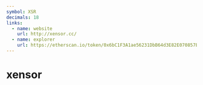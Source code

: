 ```yaml
---
symbol: XSR
decimals: 18
links:
  - name: website
    url: http://xensor.cc/
  - name: explorer
    url: https://etherscan.io/token/0x6bC1F3A1ae56231DbB64d3E82E070857EAe86045
---
```


# xensor
